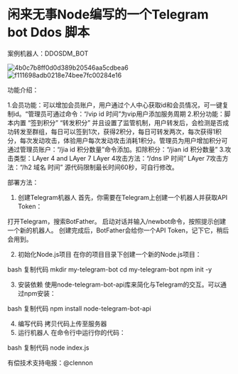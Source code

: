 # 闲来无事Node编写的一个Telegram bot Ddos 脚本

案例机器人：DDOSDM_BOT

![4b0c7b8ff0d0d389b20546aa5cdbea6](https://github.com/user-attachments/assets/04476c1d-34cf-4f6e-b071-633f5d4ac2e6)
![f111698adb0218e74bee7fc00284e16](https://github.com/user-attachments/assets/5554751c-6ec2-45b7-93fb-824fd11e7e77)

功能介绍：

1.会员功能：可以增加会员账户，用户通过个人中心获取id和会员情况，可一键复制id。“管理员可通过命令：“/vip id 时间”为vip用户添加服务周期
2.积分功能：脚本内置 “签到积分” “转发积分” 并且设置了监管机制，用户转发后，会检测是否成功转发至群组，每日可以签到1次，获得2积分，每日可转发两次，每次获得1积分，每次发动攻击，体验用户每次发动攻击消耗1积分。管理员为用户增加积分可通过管理员账户：“/jia id 积分数量”命令添加。扣除积分：“/jian id 积分数量”
3.攻击类型：LAyer 4 and LAyer 7  LAyer 4攻击方法：“/dns IP 时间” LAyer 7攻击方法：“/h2 域名 时间” 源代码限制最长时间60秒，可自行修改。

部署方法：
1. 创建Telegram机器人
首先，你需要在Telegram上创建一个机器人并获取API Token：

打开Telegram，搜索BotFather。
启动对话并输入/newbot命令，按照提示创建一个新的机器人。
创建完成后，BotFather会给你一个API Token，记下它，稍后会用到。

2. 初始化Node.js项目
在你的项目目录下创建一个新的Node.js项目：

bash
复制代码
mkdir my-telegram-bot
cd my-telegram-bot
npm init -y

3. 安装依赖
使用node-telegram-bot-api库来简化与Telegram的交互。可以通过npm安装：

bash
复制代码
npm install node-telegram-bot-api

4. 编写代码
拷贝代码上传至服务器
5. 运行机器人
在命令行中运行你的代码：

bash
复制代码
node index.js


有偿技术支持电报：@clennon

